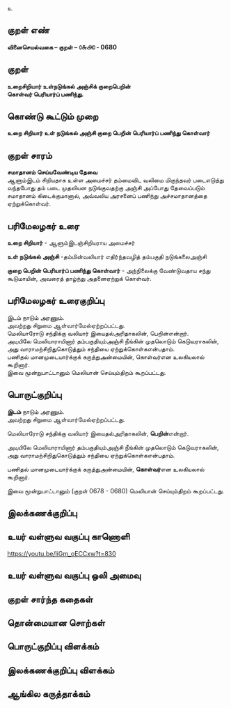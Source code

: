 உ

## குறள் எண் 

**வினைசெயல்வகை – குறள் – ௦௬௮௦ - 0680**  

## குறள் 

**உறைசிறியார் உள்நடுங்கல் அஞ்சிக் குறைபெறின்  
கொள்வர் பெரியார்ப் பணிந்து.**  

## கொண்டு கூட்டும் முறை

**உறை சிறியார் உள் நடுங்கல் அஞ்சி குறை பெறின் பெரியார்ப் பணிந்து கொள்வார்** 

## குறள் சாரம் 

**சமாதானம் செய்யவேண்டிய தேவை**  
ஆளும்இடம் சிறியதாக உள்ள அமைச்சர் தம்மைவிட வலிமை மிகுந்தவர் படைஎடுத்து வந்தபோது தம் படை முதலியன நடுங்குவதற்கு அஞ்சி அப்போது தேவைப்படும் சமாதானம் கிடைக்குமானால், அவ்வலிய அரசனைப் பணிந்து அச்சமாதானத்தை ஏற்றுக்கொள்வர்.  

## பரிமேலழகர் உரை

**உறை சிறியார்** - ஆளும்இடஞ்சிறியராய அமைச்சர்  

**உள் நடுங்கல் அஞ்சி** -தம்மின்வலியார் எதிர்ந்தவழித் தம்பகுதி நடுங்கலைஅஞ்சி  

**குறை பெறின் பெரியார்ப் பணிந்து கொள்வார்** - அந்நிலைக்கு வேண்டுவதாய சந்து கூடுமாயின், அவரைத் தாழ்ந்து அதனைஏற்றுக் கொள்வர்.   

## பரிமேலழகர் உரைகுறிப்பு   

இடம் நாடும் அரணும்.  
அவற்றது சிறுமை ஆள்வார்மேல்ஏற்றப்பட்டது.  
மெலியாரோடு சந்திக்கு வலியார் இயைதல்அரிதாகலின், பெறின்என்றார்.  
அடியிலே மெலியாராயினார் தம்பகுதியும்அஞ்சி நீங்கின் முதலொடும் கெடுவராகலின், அது வாராமற்சிறிதுகொடுத்தும் சந்தியை ஏற்றுக்கொள்கஎன்பதாம்.  
பணிதல் மானமுடையார்க்குக் கருத்துஅன்மையின், கொள்வர்என உலகியலால் கூறினார்.  
இவை மூன்றுபாட்டானும் மெலியான் செய்யும்திறம் கூறப்பட்டது.  

## பொருட்குறிப்பு 

**இடம்** நாடும் அரணும்.  
அவற்றது சிறுமை ஆள்வார்மேல்ஏற்றப்பட்டது.  

மெலியாரோடு சந்திக்கு வலியார் இயைதல்அரிதாகலின், **பெறின்**என்றார்.  

அடியிலே மெலியாராயினார் தம்பகுதியும்அஞ்சி நீங்கின் முதலொடும் கெடுவராகலின், அது வாராமற்சிறிதுகொடுத்தும் சந்தியை ஏற்றுக்கொள்கஎன்பதாம்.  

பணிதல் மானமுடையார்க்குக் கருத்துஅன்மையின், **கொள்வர்**என உலகியலால் கூறினார்.  

இவை மூன்றுபாட்டானும் (குறள் 0678 - 0680) மெலியான் செய்யும்திறம் கூறப்பட்டது.   

## இலக்கணக்குறிப்பு  


## உயர் வள்ளுவ வகுப்பு காணொளி

https://youtu.be/liGm_oECCxw?t=830 

## உயர் வள்ளுவ வகுப்பு ஒலி அமைவு 

 
## குறள் சார்ந்த கதைகள் 


## தொன்மையான சொற்கள்


## பொருட்குறிப்பு விளக்கம்


## இலக்கணக்குறிப்பு விளக்கம்


## ஆங்கில கருத்தாக்கம் 


